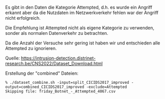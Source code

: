 Es gibt in den Daten die Kategorie Attempted, d.h. es wurde ein Angriff erkannt aber da die Nutzdaten im Netzwerkverkehr fehlen war der Angriff nicht erfolgreich.

Die Empfehlung ist Attempted nicht als eigene Kategorie zu verwenden, sonder als normalen Datenverkehr zu betrachten.

Da die Anzahl der Versuche sehr gering ist haben wir und entschieden alle Attempted zu ignorieren.

Quelle: https://intrusion-detection.distrinet-research.be/CNS2022/Dataset_Download.html


Erstellung der "combined" Dateien:

```
% ./dataset_combine.sh -input=split_CICIDS2017_improved -output=combined_CICIDS2017_improved -exclude=Attempted 
Skipping file: friday_Botnet_-_Attempted_4067.csv
```
